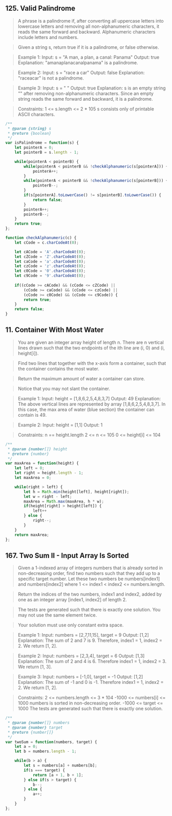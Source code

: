 
## 125. Valid Palindrome

> A phrase is a palindrome if, after converting all uppercase letters into lowercase letters and removing all non-alphanumeric characters, it reads the same forward and backward. Alphanumeric characters include letters and numbers.

> Given a string s, return true if it is a palindrome, or false otherwise.

 > Example 1:
Input: s = "A man, a plan, a canal: Panama"
Output: true
Explanation: "amanaplanacanalpanama" is a palindrome.

> Example 2:
Input: s = "race a car"
Output: false
Explanation: "raceacar" is not a palindrome.

> Example 3:
Input: s = " "
Output: true
Explanation: s is an empty string "" after removing non-alphanumeric characters.
Since an empty string reads the same forward and backward, it is a palindrome.
 

> Constraints:
1 <= s.length <= 2 * 105
s consists only of printable ASCII characters.

```js
/**
 * @param {string} s
 * @return {boolean}
 */
var isPalindrome = function(s) {
    let pointerA = 0;
    let pointerB = s.length - 1;

    while(pointerA < pointerB) {
        while(pointerA < pointerB && !checkAlphanumeric(s[pointerA])) {
            pointerA++;
        }
        while(pointerA < pointerB && !checkAlphanumeric(s[pointerB])) {
            pointerB--;
        }
        if(s[pointerA].toLowerCase() != s[pointerB].toLowerCase()) {
            return false;
        }
        pointerA++;
        pointerB--;
    }
    return true;
};

function checkAlphanumeric(c) {
    let cCode = c.charCodeAt(0);

    let cACode = 'A'.charCodeAt(0);
    let cZCode = 'Z'.charCodeAt(0);
    let caCode = 'a'.charCodeAt(0);
    let czCode = 'z'.charCodeAt(0);
    let c0Code = '0'.charCodeAt(0);
    let c9Code = '9'.charCodeAt(0);
    
    if((cCode >= cACode) && (cCode <= cZCode) ||
        (cCode >= caCode) && (cCode <= czCode) || 
        (cCode >= c0Code) && (cCode <= c9Code)) {
        return true;
    }
    return false;
}
```

## 11. Container With Most Water

> You are given an integer array height of length n. There are n vertical lines drawn such that the two endpoints of the ith line are (i, 0) and (i, height[i]).

> Find two lines that together with the x-axis form a container, such that the container contains the most water.

> Return the maximum amount of water a container can store.

> Notice that you may not slant the container.

 

> Example 1:
Input: height = [1,8,6,2,5,4,8,3,7]
Output: 49
Explanation: The above vertical lines are represented by array [1,8,6,2,5,4,8,3,7]. In this case, the max area of water (blue section) the container can contain is 49.

> Example 2:
Input: height = [1,1]
Output: 1
 

> Constraints:
n == height.length
2 <= n <= 105
0 <= height[i] <= 104

```js
/**
 * @param {number[]} height
 * @return {number}
 */
var maxArea = function(height) {
    let left = 0;
    let right = height.length - 1;
    let maxArea = 0;

    while(right > left) {
        let h = Math.min(height[left], height[right]);
        let w = right - left;
        maxArea = Math.max(maxArea, h * w);
        if(height[right] > height[left]) {
            left++
        } else {
            right--;
        }
    }
    return maxArea;
};
```

## 167. Two Sum II - Input Array Is Sorted

> Given a 1-indexed array of integers numbers that is already sorted in non-decreasing order, find two numbers such that they add up to a specific target number. Let these two numbers be numbers[index1] and numbers[index2] where 1 <= index1 < index2 <= numbers.length.

> Return the indices of the two numbers, index1 and index2, added by one as an integer array [index1, index2] of length 2.

> The tests are generated such that there is exactly one solution. You may not use the same element twice.

> Your solution must use only constant extra space.

> Example 1:
Input: numbers = [2,7,11,15], target = 9
Output: [1,2]
Explanation: The sum of 2 and 7 is 9. Therefore, index1 = 1, index2 = 2. We return [1, 2].

> Example 2:
Input: numbers = [2,3,4], target = 6
Output: [1,3]
Explanation: The sum of 2 and 4 is 6. Therefore index1 = 1, index2 = 3. We return [1, 3].

> Example 3:
Input: numbers = [-1,0], target = -1
Output: [1,2]
Explanation: The sum of -1 and 0 is -1. Therefore index1 = 1, index2 = 2. We return [1, 2].
 

> Constraints:
2 <= numbers.length <= 3 * 104
-1000 <= numbers[i] <= 1000
numbers is sorted in non-decreasing order.
-1000 <= target <= 1000
The tests are generated such that there is exactly one solution.

```js
/**
 * @param {number[]} numbers
 * @param {number} target
 * @return {number[]}
 */
var twoSum = function(numbers, target) {
    let a = 0;
    let b = numbers.length - 1;

    while(b > a) {
        let s = numbers[a] + numbers[b];
        if(s === target) {
            return [a + 1, b + 1];
        } else if(s > target) {
            b--;
        } else {
            a++;
        }
    }
};
```
